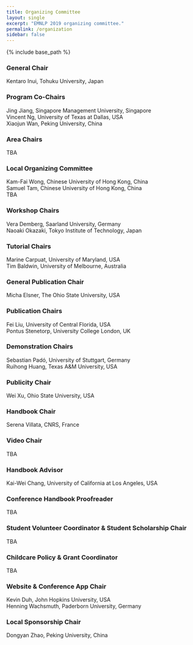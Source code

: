 ```yaml
---
title: Organizing Committee
layout: single
excerpt: "EMNLP 2019 organizing committee."
permalink: /organization
sidebar: false
---
```

{% include base_path %}

<h3>General Chair</h3>
Kentaro Inui, Tohuku University, Japan

<h3>Program Co-Chairs</h3>
Jing Jiang, Singapore Management University, Singapore<br/>
Vincent Ng, University of Texas at Dallas, USA<br/>
Xiaojun Wan, Peking University, China

<!-- Notice: One point per area -->
<h3>Area Chairs</h3>
TBA 

<h3>Local Organizing Committee</h3>
Kam-Fai Wong, Chinese University of Hong Kong, China<br/>
Samuel Tam, Chinese University of Hong Kong, China<br/>
TBA

<h3>Workshop Chairs</h3>
Vera Demberg, Saarland University, Germany<br/>
Naoaki Okazaki, Tokyo Institute of Technology, Japan

<h3>Tutorial Chairs</h3>
Marine Carpuat, University of Maryland, USA<br/>
Tim Baldwin, University of Melbourne, Australia

<h3>General Publication Chair</h3>
Micha Elsner, The Ohio State University, USA
	
<h3>Publication Chairs</h3>
Fei Liu, University of Central Florida, USA<br/>
Pontus Stenetorp, University College London, UK
	
<h3>Demonstration Chairs</h3>
Sebastian Pad&oacute;, University of Stuttgart, Germany<br/>
Ruihong Huang, Texas A&M University, USA

<h3>Publicity Chair</h3>
Wei Xu, Ohio State University, USA

<h3>Handbook Chair</h3>
Serena Villata, CNRS, France

<h3>Video Chair</h3>
TBA

<h3>Handbook Advisor</h3>
Kai-Wei Chang, University of California at Los Angeles, USA

<h3>Conference Handbook Proofreader</h3>
TBA

<h3>Student Volunteer Coordinator &amp; Student Scholarship Chair</h3>
TBA

<h3>Childcare Policy &amp; Grant Coordinator</h3>
TBA

<h3>Website &amp; Conference App Chair</h3>
Kevin Duh, John Hopkins University, USA<br/>
Henning Wachsmuth, Paderborn University, Germany

<h3>Local Sponsorship Chair</h3>
Dongyan Zhao, Peking University, China
